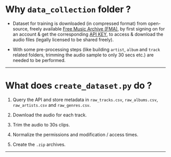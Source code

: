 # Why `data_collection` folder ?

* Dataset for training is downloaded (in compressed format) from open-source, freely available [Free Music Archive (FMA)][free-music-archive], by first signing on for an account & get the corresponding [API KEY][api-key], to access & download the audio files (legally licensed to be shared freely).

* With some pre-processing steps (like building `artist`, `album` and `track` related folders, trimming the audio sample to only 30 secs etc.) are needed to be performed.

---

# What does `create_dataset.py` do ?

1. Query the API and store metadata in `raw_tracks.csv`, `raw_albums.csv`, `raw_artists.csv` and `raw_genres.csv`.

2. Download the audio for each track.

3. Trim the audio to 30s clips.

4. Normalize the permissions and modification / access times.

5. Create the `.zip` archives.

---

<!--- Variables containing hyperlinks --->

[free-music-archive]: https://freemusicarchive.org

[api-key]: https://en.wikipedia.org/wiki/API_key

<!--- ******************************* --->